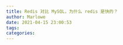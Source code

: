 ```yaml
---
title: Redis 对比 MySQL，为什么 redis 是快的？
author: Marlowe
date: 2021-04-15 23:00:53
tags:
categories:
---
```

